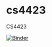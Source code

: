 # cs4423
CS4423

[![Binder](https://mybinder.org/badge_logo.svg)](https://mybinder.org/v2/gh/gpfeiffer/cs4423/master)
